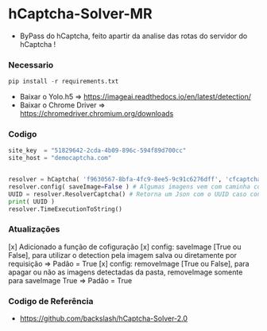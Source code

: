 # hCaptcha-Solver-MR

- ByPass do hCaptcha, feito apartir da analise das rotas do servidor do hCaptcha !

### Necessario
```python
pip install -r requirements.txt
```

- Baixar o Yolo.h5 => https://imageai.readthedocs.io/en/latest/detection/
- Baixar o Chrome Driver => https://chromedriver.chromium.org/downloads

### Codigo

```python
site_key  = "51829642-2cda-4b09-896c-594f89d700cc"
site_host = "democaptcha.com"


resolver = hCaptcha( 'f9630567-8bfa-4fc9-8ee5-9c91c6276dff', 'cfcaptcha.audiograb.net' )
resolver.config( saveImage=False ) # Algumas imagens vem com caminha com /, utilizando save image False ele requisita sem salvar a imagem
UUID = resolver.ResolverCaptcha() # Retorna um Json com o UUID caso consiga resolver  e tambem e printado no console
print( UUID )
resolver.TimeExecutionToString()

```

### Atualizações

[x] Adicionado a função de cofiguração
    [x] config: saveImage [True ou False], para utilizar o detection pela imagem salva ou diretamente por requisição => Padão = True
    [x] config: removeImage [True ou False], para apagar ou não as imagens detectadas da pasta, removeImage somente para saveImage True => Padão = True

### Codigo de Referência
- https://github.com/backslash/hCaptcha-Solver-2.0